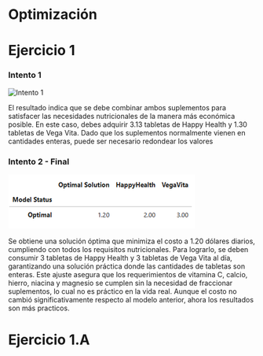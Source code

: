 # Optimización


# Ejercicio 1 


### Intento 1
![Intento 1](intento_1.png)

El resultado indica que se debe combinar ambos suplementos para satisfacer las necesidades nutricionales de la manera más económica posible. En este caso, debes adquirir 3.13 tabletas de Happy Health y 1.30 tabletas de Vega Vita. Dado que los suplementos normalmente vienen en cantidades enteras, puede ser necesario redondear los valores

### Intento 2 - Final
![Intento 2](Intento%202%20-%20Final.png)

Se obtiene una solución óptima que minimiza el costo a 1.20 dólares diarios, cumpliendo con todos los requisitos nutricionales. Para lograrlo, se deben consumir 3 tabletas de Happy Health y 3 tabletas de Vega Vita al día, garantizando una solución práctica donde las cantidades de tabletas son enteras. Este ajuste asegura que los requerimientos de vitamina C, calcio, hierro, niacina y magnesio se cumplen sin la necesidad de fraccionar suplementos, lo cual no es práctico en la vida real. Aunque el costo no cambió significativamente respecto al modelo anterior, ahora los resultados son más practicos.


# Ejercicio 1.A

